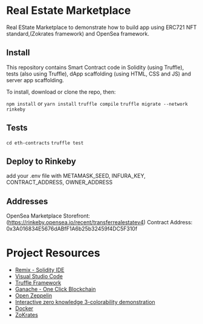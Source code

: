 # Real Estate Marketplace

Real EState Marketplace to demonstrate how to build app using ERC721 NFT standard,(Zokrates framework) and OpenSea framework.

## Install

This repository contains Smart Contract code in Solidity (using Truffle), tests (also using Truffle), dApp scaffolding (using HTML, CSS and JS) and server app scaffolding.

To install, download or clone the repo, then:

`npm install` or `yarn install`
`truffle compile`
`truffle migrate --network rinkeby`

## Tests

`cd eth-contracts`
`truffle test`

## Deploy to Rinkeby

add your .env file with METAMASK_SEED, INFURA_KEY, CONTRACT_ADDRESS, OWNER_ADDRESS

## Addresses
OpenSea Marketplace Storefront: (https://rinkeby.opensea.io/recent/transferrealestatev4)
Contract Address: 0x3A016834E5676dABfF1A6b25b32459f4DC5F310f

# Project Resources

* [Remix - Solidity IDE](https://remix.ethereum.org/)
* [Visual Studio Code](https://code.visualstudio.com/)
* [Truffle Framework](https://truffleframework.com/)
* [Ganache - One Click Blockchain](https://truffleframework.com/ganache)
* [Open Zeppelin ](https://openzeppelin.org/)
* [Interactive zero knowledge 3-colorability demonstration](http://web.mit.edu/~ezyang/Public/graph/svg.html)
* [Docker](https://docs.docker.com/install/)
* [ZoKrates](https://github.com/Zokrates/ZoKrates)
